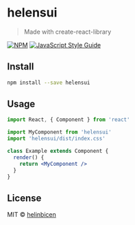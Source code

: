 # helensui

> Made with create-react-library

[![NPM](https://img.shields.io/npm/v/helensui.svg)](https://www.npmjs.com/package/helensui) [![JavaScript Style Guide](https://img.shields.io/badge/code_style-standard-brightgreen.svg)](https://standardjs.com)

## Install

```bash
npm install --save helensui
```

## Usage

```jsx
import React, { Component } from 'react'

import MyComponent from 'helensui'
import 'helensui/dist/index.css'

class Example extends Component {
  render() {
    return <MyComponent />
  }
}
```

## License

MIT © [helinbicen](https://github.com/helinbicen)
